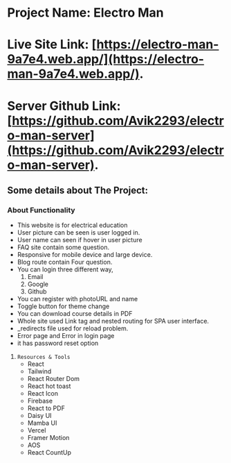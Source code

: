 # Project Name: Electro Man

# Live Site Link: [https://electro-man-9a7e4.web.app/](https://electro-man-9a7e4.web.app/).

# Server Github Link: [https://github.com/Avik2293/electro-man-server](https://github.com/Avik2293/electro-man-server).

## Some details about The Project:

### About Functionality
* This website is for electrical education
* User picture can be seen is user logged in.
* User name can seen if hover in user picture
* FAQ site contain some question.
* Responsive for mobile device and large device.
* Blog route contain Four question.
* You can login three different way,
    1. Email
    2. Google
    3. Github
* You can register with photoURL and name
* Toggle button for theme change
* You can download course details in PDF
* Whole site used Link tag and nested routing for SPA user interface. 
* _redirects file used for reload problem.
* Error page and Error in login page 
* it has password reset option


1. `Resources & Tools`
    * React
    * Tailwind
    * React Router Dom
    * React hot toast
    * React Icon
    * Firebase
    * React to PDF
    * Daisy UI
    * Mamba UI
    * Vercel
    * Framer Motion
    * AOS
    * React CountUp

